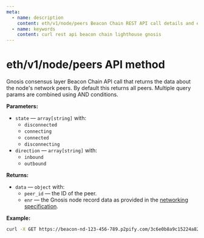 ```yaml
---
meta:
  - name: description
    content: eth/v1/node/peers Beacon Chain REST API call details and examples.
  - name: keywords
    content: curl rest api beacon chain lighthouse gnosis
---
```


# eth/v1/node/peers API method

Gnosis consensus layer Beacon Chain API call that returns the data about the node's network peers. By default this returns all peers. Multiple query params are combined using AND conditions.

**Parameters:**

* `state` — `array[string]` with:
  * `disconnected`
  * `connecting`
  * `connected`
  * `disconnecting`
* `direction` — `array[string]` with:
  * `inbound`
  * `outbound`

**Returns:**

* `data` — `object` with:
  * `peer_id` — the ID of the peer.
  * `enr` — the Gnosis node record data as provided in the [networking specification](https://github.com/ethereum/consensus-specs/blob/dev/specs/phase0/p2p-interface.md).

**Example:**

``` sh
curl -X GET https://beacon-nd-123-456-789.p2pify.com/3c6e0b8a9c15224a8228b9a98ca1531d/eth/v1/node/peers
```
